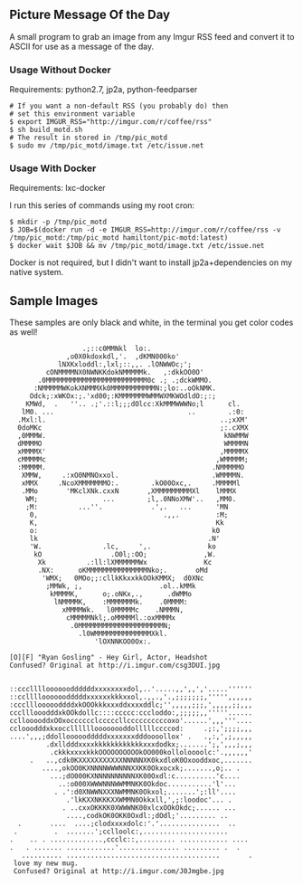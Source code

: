 Picture Message Of the Day
--------------------------

A small program to grab an image from any Imgur
RSS feed and convert it to ASCII for use as a
message of the day.

### Usage Without Docker

Requirements: python2.7, jp2a, python-feedparser

    # If you want a non-default RSS (you probably do) then
    # set this environment variable
    $ export IMGUR_RSS="http://imgur.com/r/coffee/rss"
    $ sh build_motd.sh
    # The result in stored in /tmp/pic_motd
    $ sudo mv /tmp/pic_motd/image.txt /etc/issue.net

### Usage With Docker

Requirements: lxc-docker

I run this series of commands using my root cron:

    $ mkdir -p /tmp/pic_motd
    $ JOB=$(docker run -d -e IMGUR_RSS=http://imgur.com/r/coffee/rss -v /tmp/pic_motd:/tmp/pic_motd hamiltont/pic-motd:latest)
    $ docker wait $JOB && mv /tmp/pic_motd/image.txt /etc/issue.net

Docker is not required, but I didn't want to install jp2a+dependencies on my native system.


Sample Images
-------------
These samples are only black and white, in the terminal you get color codes as well!


                      .;::c0MMNkl  lo:.
                  ,o0X0kdoxkdl,'.  ,dKMN000ko'
                lNXKxloddl:,lxl;::,,. .lONWWOc;';
             cONMMMMNX0NWNKKdokNMMMMMk.   ,:dkkOO0O'
           .0MMMMMMMMMMMMMMMMMMMMMMMMM0c .; .;dckWMMO.
          :NMMMMMWKokXNMMMXk0MMMMMMMMMMMN:;lo:..oOkNMK.
         Odck;:xWKOx:;.'xd00;:KMMMMMMMWMMWXMKWOdldO:;:;
        KMWd,  .   ''.. .;'.::l;;;dOlcc:XkMMMWWWNo;l      cl.
       lM0. ...                                 ..        .:0:
      .Mxl:l.                                           ..;xXM'
      0doMKc                                            ;:.cXMX
      ,0MMMW.                                            kNWMMW
      dMMMMO                                             WMMMMN
      xMMMMX'                                           ,MMMMMX
      cMMMMMc                                          ,WMMMMM;
      :MMMMM.                                         .NMMMMMO
       XMMW,     .:xO0NMNOxxol.                       .WMMMMN.
       xMMX     .NcoXMMMMMMMO:.        .kO00Oxc,.     .MMMMMl
       .MMo       'MKclXNk.cxxN       ,XMMMMMMMMMXl    lMMMX
        WM;                ...        ;l,.0NNoXMW'..   ,MM0.
        ;M:          ...''.            .',.   ...      'MN
         0,                               .,,.         :M;
         K,                                            Kk
         o:                                           k0
         lk                                          .N'
         'W.               .lc,     ',.              ko
          kO                 .O0l;:OO;              ,W.
           Xk          .:ll:lXMMMMMMWx              Kc
           .NX:      oKMMMMMMMMMMMMMMMNko;.       oMd
            'WMX;   0MOo;;:cllkKkxxkkOOkKMMX;  d0XNc
             ;MMWk, ;,                   .ol..kMMk
              kMMMMK,      o;.oNKx,.,      .dWMMo
               lNMMMMK,    :MMMMMMMk.    .0MMMM:
                 xMMMMWk.   l0MMMMMc    .NMMMN,
                  cMMMMMNkl;.oMMMMMl.:oxMMMMx
                   .0MMMMMMMMMMMMMMMMMMMMMN;
                     .l0WMMMMMMMMMMMMMMXkl.
                         'lOXNNKOO0Ox:.

    [O][F] "Ryan Gosling" - Hey Girl, Actor, Headshot
    Confused? Original at http://i.imgur.com/csg3DUI.jpg


    ::cccllllooooooddddddxxxxxxxxdol,..'.....,,',,','.....''''''
    ::cclllloooooodddddxxxxxxkkkxxol,.,,.,'.,;;;;;;;,''''',,,,,,
    :cccllloooooddddxkOOOkkkxxxddxxxxddlc;'',,,,,;;;,',,,,,;;,,,
    ccclllooodddxkOOkdollc::::ccccc:cccloddo:,;;;;;,,'''''......
    ccllooooddxOOxocccccclcccccllccccccccccoxo'......',,,'''....
    cclooodddxkxocclllllloooooooddolllllccccod:     .;:,';;;;,,,
    ....',,,;ddollooooodddddxxxxxxxdddoooollox' .   .,:,',;,,,,,
             .dxlldddxxxxkkkkkkkkkkkkxxxdodkx;.......';,',,,;,,,
              .ckkkxxxxkkkOOOOOOOOOOkOO000kolloloooolc:'.,,,,,,'
         .   ..,cdk0KXXXXXXXXXXXNNNNNXK0kxdloK0Oxooddxoc,.......
            ....,okOO0KXNNNNWWWNNNXXKK0Okxocxk;.......,o;.. .
              ...;dO000KXNNNNNNNNNNXK00Oxdl:c..........'c....
                ..:o000XWWWNNNWWMMNKK0Okdoc...........'l'...
               . .':d0XNWWNXXXNWMMNK0Okxol;.......';:ll'....
                  .'lkKXXNKKKXXWMMN0Okkxll,',;:loodoc'... .
                 . ..cxxOKKKK0XWWWNK00xlcxOOkOkdc;...... ...
                  ....,codkOK0OKK0Oxdl:;dOdl;'......... ..
      .       ....  ....;clodxxxxdolc:'.'...............  ..
     .         .  .......';cclloolc:,.....................
    .    .. . .............,ccclc::,......... ............ ....
    .   . ....... ............'............... ......... .  .
       .......... ......................................       .
     love my new mug.
     Confused? Original at http://i.imgur.com/J0Jmgbe.jpg


